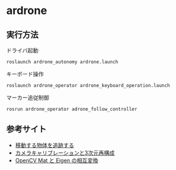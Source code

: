 # ardrone  
## 実行方法
ドライバ起動
```
roslaunch ardrone_autonomy ardrone.launch
```
キーボード操作
```
roslaunch ardrone_operator ardrone_keyboard_operation.launch
```
マーカー追従制御
```
rosrun ardrone_operator adrone_follow_controller
```

## 参考サイト
- [移動する物体を追跡する](https://cvtech.cc/tracking/)
- [カメラキャリブレーションと3次元再構成](http://opencv.jp/opencv-2svn/cpp/camera_calibration_and_3d_reconstruction.html#cv-solvepnp)
- [OpenCV Mat と Eigen の相互変換](http://dronevisionml.blogspot.com/2015/07/opencv-mat-eigen.html)